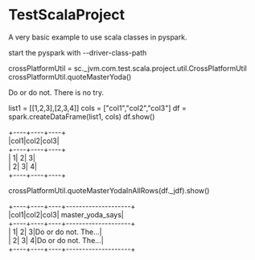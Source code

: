 # TestScalaProject
A very basic example to use scala classes in pyspark.

start the pyspark with  --driver-class-path <path-to-jar TestScalaProject-1.0-SNAPSHOT-jar-with-dependencies.jar>

crossPlatformUtil = sc._jvm.com.test.scala.project.util.CrossPlatformUtil
crossPlatformUtil.quoteMasterYoda()

Do or do not. There is no try.


list1 = [[1,2,3],[2,3,4]]
cols = ["col1","col2","col3"]
df = spark.createDataFrame(list1, cols)
df.show()

+----+----+----+                                                                
|col1|col2|col3|                                                                
+----+----+----+                                                                
|   1|   2|   3|                                                                
|   2|   3|   4|                                                                
+----+----+----+                                                                

crossPlatformUtil.quoteMasterYodaInAllRows(df._jdf).show()


+----+----+----+--------------------+                                                                
|col1|col2|col3|    master_yoda_says|                                                                
+----+----+----+--------------------+                                                                
|   1|   2|   3|Do or do not. The...|                                                                
|   2|   3|   4|Do or do not. The...|                                                                
+----+----+----+--------------------+                                                                
 
